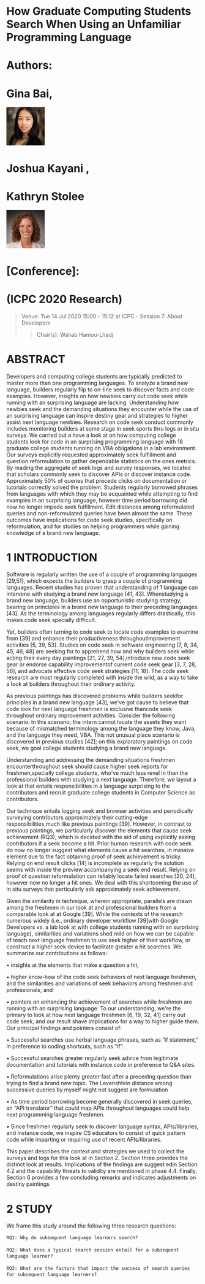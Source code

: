 # How Graduate Computing Students Search When Using an Unfamiliar Programming Language

# Authors:

# Gina Bai, 
![Author image](./image1.jpg)

# Joshua Kayani , 

# Kathryn Stolee
![Author image](./image2.jpg)

# [Conference]: 
# (ICPC 2020 Research)


>Venue: Tue 14 Jul 2020 15:00 - 15:12 at ICPC - Session 7: About Developers 
>>Chair(s): Wahab Hamou-Lhadj

# ABSTRACT

Developers and computing college students are typically predicted to master more than one programming languages. To analyze a brand new language, builders regularly flip to on-line seek to discover facts and code examples. However, insights on how newbies carry out code seek while running with an surprising language are lacking. Understanding how newbies seek and the demanding situations they encounter while the use of an surprising language can inspire destiny gear and strategies to higher assist next language newbies.
Research on code seek conduct commonly includes monitoring builders at some stage in seek sports thru logs or in situ surveys. We carried out a have a look at on how computing college students look for code in an surprising programming language with 18 graduate college students running on VBA obligations in a lab environment. Our surveys explicitly requested approximately seek fulfillment and question reformulation to gather dependable statistics on the ones metrics. By reading the aggregate of seek logs and survey responses, we located that scholars commonly seek to discover APIs or discover instance code. Approximately 50% of queries that precede clicks on documentation or tutorials correctly solved the problem. Students regularly borrowed phrases from languages with which they may be acquainted while attempting to find examples in an surprising language, however time period borrowing did now no longer impede seek fulfillment. Edit distances among reformulated queries and non-reformulated queries have been almost the same. These outcomes have implications for code seek studies, specifically on reformulation, and for studies on helping programmers while gaining knowledge of a brand new language.

# 1 INTRODUCTION

Software is regularly written the use of a couple of programming languages [29,51], which expects the builders to grasp a couple of programming languages. Recent studies has proven that understanding of 1 language can intervene with studying a brand new language [41, 43]. Whenstudying a brand new language, builders use an opportunistic studying strategy, bearing on principles in a brand new language to their preceding languages [43]. As the terminology among languages regularly differs drastically, this makes code seek specially difficult.

Yet, builders often turning to code seek to locate code examples to examine from [39] and enhance their productiveness throughoutimprovement activities [5, 39, 53]. Studies on code seek in software engineering [7, 8, 34, 45, 46, 48] are seeking for to apprehend how and why builders seek while acting their every day paintings [21, 27, 39, 54],introduce new code seek gear or endorse capability improvementof current code seek gear [3, 7, 28, 56], and advocate effective code seek strategies [11, 18]. The code seek research are most regularly completed with inside the wild, as a way to take a look at builders throughout their ordinary activity.

As previous paintings has discovered problems while builders seekfor principles in a brand new language [43], we've got cause to believe that code look for next language freshmen is exclusive thancode seek throughout ordinary improvement activities. Consider the following scenario:
In this scenario, the intern cannot locate the assets they want because of mismatched terminology among the language they know, Java, and the language they need, VBA. This not unusual place scenario is discovered in previous studies [42]; on this exploratory paintings on code seek, we goal college students studying a brand new language.

Understanding and addressing the demanding situations freshmen encounterthroughout seek should cause higher seek reports for freshmen,specially college students, who've much less revel in than the professional builders with studying a next language. Therefore, we layout a look at that entails responsibilities in a language surprising to the contributors and recruit graduate college students in Computer Science as contributors.

Our technique entails logging seek and browser activities and periodically surveying contributors approximately their cutting-edge responsibilities,much like previous paintings [39]. However, in contrast to previous paintings, we particularly discover the elements that cause seek achievement (RQ3), which is decided with the aid of using explicitly asking contributors if a seek become a hit. Prior human research with code seek do now no longer suggest what elements cause a hit searches, in massive element due to the fact obtaining proof of seek achievement is tricky. Relying on end result clicks [14] is incomplete as regularly the solution seems with inside the preview accompanying a seek end result. Relying on proof of question reformulation can reliably locate failed searches [20, 24], however now no longer a hit ones. We deal with this shortcoming the use of in situ surveys that particularly ask approximately seek achievement.

Given the similarity in technique, wherein appropriate, parallels are drawn among the freshmen in our look at and professional builders from a comparable look at at Google [39]. While the contexts of the research numerous widely (i.e., ordinary developer workflow [39]with Google Developers vs. a lab look at with college students running with an surprising language), similarities and variations shed mild on how we can be capable of teach next language freshmen to use seek higher of their workflow, or construct a higher seek device to facilitate greater a hit searches. We summarize our contributions as follows:

• insights at the elements that make a question a hit,

• higher know-how of the code seek behaviors of next language freshmen, and the similarities and variations of seek behaviors among freshmen and professionals, and

• pointers on enhancing the achievement of searches while freshmen are running with an surprising language.
To our understanding, we're the primary to look at how next language freshmen [6, 19, 32, 41] carry out code seek, and our result shave implications for a way to higher guide them. Our principal findings and pointers consist of:

• Successful searches use herbal language phrases, such as “if statement,” in preference to coding shortcuts, such as “if”.

• Successful searches greater regularly seek advice from legitimate documentation and tutorials with instance code in preference to Q&A sites.

• Reformulations arise plenty greater fast after a preceding question than trying to find a brand new topic. The Levenshtein distance among successive queries by myself might not suggest are formulation

• As time period borrowing become generally discovered in seek queries, an “API translator” that could map APIs throughout languages could help next programming language freshmen.

• Since freshmen regularly seek to discover language syntax, APIs/libraries, and instance code, we inspire CS educators to consist of quick pattern code while imparting or requiring use of recent APIs/libraries.

This paper describes the context and strategies we used to collect the surveys and logs for this look at in Section 2. Section three provides the distinct look at results. Implications of the findings are suggest edin Section 4.2 and the capability threats to validity are mentioned in phase 4.4. Finally, Section 6 provides a few concluding remarks and indicates adjustments on destiny paintings

# 2 STUDY

We frame this study around the following three research questions: 
      
    RQ1: Why do subsequent language learners search? 
    
    RQ2: What does a typical search session entail for a subsequent language learner?
 
    RQ3: What are the factors that impact the success of search queries for subsequent language learners?
